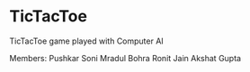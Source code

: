# TicTacToe
TicTacToe game played with Computer AI

Members: 
Pushkar Soni
Mradul Bohra
Ronit Jain
Akshat Gupta
